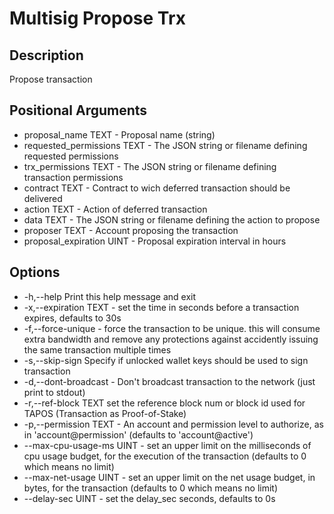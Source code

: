 # Multisig Propose Trx
## Description 

Propose transaction

## Positional Arguments

* proposal_name TEXT - Proposal name (string) 
* requested_permissions TEXT - The JSON string or filename defining requested permissions 
* trx_permissions TEXT - The JSON string or filename defining transaction permissions 
* contract TEXT - Contract to wich deferred transaction should be delivered 
* action TEXT - Action of deferred transaction 
* data TEXT - The JSON string or filename defining the action to propose 
* proposer TEXT - Account proposing the transaction 
* proposal_expiration UINT - Proposal expiration interval in hours

## Options

* -h,--help Print this help message and exit
* -x,--expiration TEXT - set the time in seconds before a transaction expires, defaults to 30s
* -f,--force-unique - force the transaction to be unique. this will consume extra bandwidth and remove any protections against accidently issuing the same transaction multiple times
* -s,--skip-sign Specify if unlocked wallet keys should be used to sign transaction
* -d,--dont-broadcast - Don't broadcast transaction to the network (just print to stdout)
* -r,--ref-block TEXT set the reference block num or block id used for TAPOS (Transaction as Proof-of-Stake)
* -p,--permission TEXT - An account and permission level to authorize, as in 'account@permission' (defaults to 'account@active')
* --max-cpu-usage-ms UINT - set an upper limit on the milliseconds of cpu usage budget, for the execution of the transaction (defaults to 0 which means no limit)
* --max-net-usage UINT - set an upper limit on the net usage budget, in bytes, for the transaction (defaults to 0 which means no limit)
* --delay-sec UINT - set the delay_sec seconds, defaults to 0s
